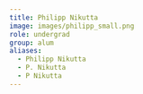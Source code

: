 ```yaml
---
title: Philipp Nikutta
image: images/philipp_small.png
role: undergrad
group: alum
aliases:
  - Philipp Nikutta
  - P. Nikutta
  - P Nikutta
---
```



